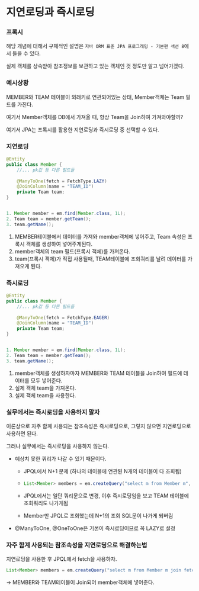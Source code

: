 # 지연로딩과 즉시로딩

### 프록시

해당 개념에 대해서 구체적인 설명은 `자바 ORM 표준 JPA 프로그래밍 - 기본편 섹션 8`에서 들을 수 있다.

실제 객체를 상속받아 참조정보를 보관하고 있는 객체인 것 정도만 알고 넘어가겠다.





### 예시상황

MEMBER와 TEAM 테이블이 외래키로 연관되어있는 상태, Member객체는 Team 필드를 가진다.

여기서 Member객체를 DB에서 가져올 때, 항상 Team을 Join하여 가져와야할까?

여기서 JPA는 프록시를 활용한 지연로딩과 즉시로딩 중 선택할 수 있다.



### 지연로딩

```java
@Entity
public class Member {
    //... pk값 등 다른 필드들
    
    @ManyToOne(fetch = FetchType.LAZY) 
    @JoinColumn(name = "TEAM_ID")
    private Team team;
}


1. Member member = em.find(Member.class, 1L);
2. Team team = member.getTeam();
3. team.getName();
```



1. MEMBER테이블에서 데이터를 가져와 member객체에 넣어주고, Team 속성은 프록시 객체를 생성하여 넣어주게된다.
2. member객체의 team 필드(프록시 객체)를 가져온다.
3. team(프록시 객체)가 직접 사용될때, TEAM테이블에 조회쿼리를 날려 데이터를 가져오게 된다.



### 즉시로딩

```java
@Entity
public class Member {
    //... pk값 등 다른 필드들
    
    @ManyToOne(fetch = FetchType.EAGER)
    @JoinColumn(name = "TEAM_ID")
    private Team team;
}


1. Member member = em.find(Member.class, 1L);
2. Team team = member.getTeam();
3. team.getName();
```



1. member객체를 생성하자마자 MEMBER와 TEAM 테이블을 Join하여 필드에 데이터를 모두 넣어준다.
2. 실제 객체 team을 가져온다.
3. 실제 객체 team을 사용한다.



### 실무에서는 즉시로딩을 사용하지 말자

이론상으로 자주 함께 사용되는 참조속성은 즉시로딩으로, 그렇지 않으면 지연로딩으로 사용하면 된다.

그러나 실무에서는 즉시로딩을 사용하지 않는다.

- 예상치 못한 쿼리가 나갈 수 있기 때문이다.

  - JPQL에서 N+1 문제 (하나의 테이블에 연관된 N개의 테이블이 다 조회됨)

  - ```java
    List<Member> members = em.createQuery("select m from Member m", Member.class).getResultList();
    ```

  - JPQL에서는 일단 쿼리문으로 변경, 이후 즉시로딩임을 보고 TEAM 테이블에 조회쿼리도 나가게됨

  - Member만 JPQL로 조회했는데 N+1의 조회 SQL문이 나가게 되버림

- @ManyToOne, @OneToOne은 기본이 즉시로딩이므로 꼭 LAZY로 설정





### 자주 함계 사용되는 참조속성을 지연로딩으로 해결하는법

지연로딩을 사용한 후 JPQL에서 fetch을 사용하자.

```java
List<Member> members = em.createQuery("select m from Member m join fetch team", Member.class).getResultList();
```

-> MEMBER와 TEAM테이블이 Join되어 member객체에 넣어준다.





